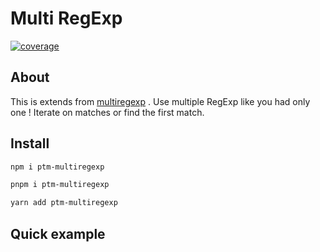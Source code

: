 # Multi RegExp

[![coverage][coverage]][coverage-url]

## About

This is extends from [multiregexp][multiregexp] . Use multiple RegExp like you had only one ! Iterate on matches or find the first match.

## Install

```bash
npm i ptm-multiregexp
```

```bash
pnpm i ptm-multiregexp
```

```bash
yarn add ptm-multiregexp
```

## Quick example

```js

```

<!-- Definition -->

[multiregexp]: https://github.com/christophehurpeau/multiregexp
[coverage]: https://img.shields.io/badge/coverage-96.97-brightgreen?style=flat
[coverage-url]: https://lwe8.github.io/multiregexp/lcoview/index.html
